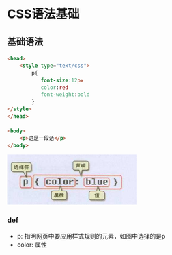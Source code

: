 # CSS语法基础
## 基础语法
```html
<head>
    <style type="text/css">
        p{
           font-size:12px
           color:red
           font-weight:bold
        }
</style>
</head>

<body>
    <p>这是一段话</p>
</body>
```
![](../files/pics/css代码语法.png)

### def
- p: 指明网页中要应用样式规则的元素，如图中选择的是p
- color: 属性
